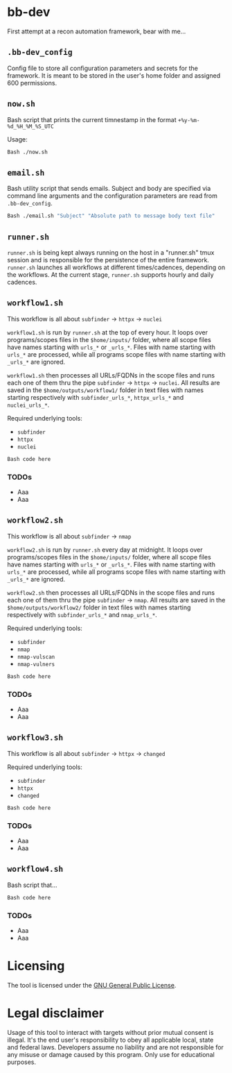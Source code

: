# bb-dev

First attempt at a recon automation framework, bear with me...

## ```.bb-dev_config```

Config file to store all configuration parameters and secrets for the framework. It is meant to be stored in the user's home folder and assigned 600 permissions.

## ```now.sh```

Bash script that prints the current timnestamp in the format ```+%y-%m-%d_%H_%M_%S_UTC```

Usage:
```Bash
Bash ./now.sh
```

## ```email.sh```

Bash utility script that sends emails. Subject and body are specified via command line arguments and the configuration parameters are read from ```.bb-dev_config```.

```Bash
Bash ./email.sh "Subject" "Absolute path to message body text file"
```

## ```runner.sh```

```runner.sh``` is being kept always running on the host in a "runner.sh" tmux session and is responsible for the persistence of the entire framework. ```runner.sh``` launches all workflows at different times/cadences, depending on the workflows.
At the current stage, ```runner.sh``` supports hourly and daily cadences.

## ```workflow1.sh```

This workflow is all about ```subfinder``` -> ```httpx``` -> ```nuclei``` 

```workflow1.sh``` is run by ```runner.sh``` at the top of every hour. It loops over programs/scopes files in the ```$home/inputs/``` folder, where all scope files have names starting with ```urls_*``` or ```_urls_*```. Files with name starting with ```urls_*``` are processed, while all programs scope files with name starting with ```_urls_*``` are ignored.

```workflow1.sh``` then processes all URLs/FQDNs in the scope files and runs each one of them thru the pipe ```subfinder``` -> ```httpx``` -> ```nuclei```. All results are saved in the ```$home/outputs/workflow1/``` folder in text files with names starting respectively with ```subfinder_urls_*```, ```httpx_urls_*``` and ```nuclei_urls_*```.

Required underlying tools:
* ```subfinder```
* ```httpx```
* ```nuclei```

```Bash
Bash code here
```

### TODOs
  - Aaa
  - Aaa
  
## ```workflow2.sh```

This workflow is all about ```subfinder``` -> ```nmap```

```workflow2.sh``` is run by ```runner.sh``` every day at midnight. It loops over programs/scopes files in the ```$home/inputs/``` folder, where all scope files have names starting with ```urls_*``` or ```_urls_*```. Files with name starting with ```urls_*``` are processed, while all programs scope files with name starting with ```_urls_*``` are ignored.

```workflow2.sh``` then processes all URLs/FQDNs in the scope files and runs each one of them thru the pipe ```subfinder``` -> ```nmap```. All results are saved in the ```$home/outputs/workflow2/``` folder in text files with names starting respectively with ```subfinder_urls_*``` and ```nmap_urls_*```.

Required underlying tools:
* ```subfinder```
* ```nmap```
* ```nmap-vulscan```
* ```nmap-vulners```

```Bash
Bash code here
```

### TODOs
  - Aaa
  - Aaa

## ```workflow3.sh```

This workflow is all about ```subfinder``` -> ```httpx``` -> ```changed``` 

Required underlying tools:
* ```subfinder```
* ```httpx```
* ```changed```

```Bash
Bash code here
```
### TODOs
  - Aaa
  - Aaa

## ```workflow4.sh```

Bash script that...

```Bash
Bash code here
```
### TODOs
  - Aaa
  - Aaa

# Licensing

The tool is licensed under the [GNU General Public License](https://www.gnu.org/licenses/gpl-3.0.en.html).

# Legal disclaimer

Usage of this tool to interact with targets without prior mutual consent is illegal. It's the end user's responsibility to obey all applicable local, state and federal laws. Developers assume no liability and are not responsible for any misuse or damage caused by this program. Only use for educational purposes.
